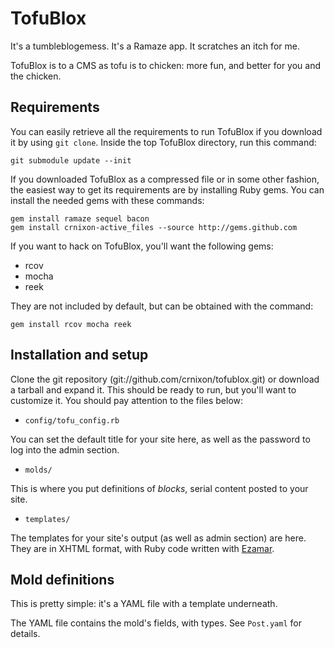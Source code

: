 TofuBlox
========

It's a tumbleblogemess. It's a Ramaze app. It scratches an itch for me.

TofuBlox is to a CMS as tofu is to chicken: more fun, and better for you and the chicken.

## Requirements

You can easily retrieve all the requirements to run TofuBlox if you download it by using `git clone`. Inside the top TofuBlox directory, run this command:

    git submodule update --init

If you downloaded TofuBlox as a compressed file or in some other fashion, the easiest way to get its requirements are by installing Ruby gems. You can install the needed gems with these commands:

    gem install ramaze sequel bacon
    gem install crnixon-active_files --source http://gems.github.com

If you want to hack on TofuBlox, you'll want the following gems:

* rcov
* mocha
* reek

They are not included by default, but can be obtained with the command:

    gem install rcov mocha reek

## Installation and setup

Clone the git repository (git://github.com/crnixon/tofublox.git) or download a tarball and expand it. This should be ready to run, but you'll want to customize it. You should pay attention to the files below:

* `config/tofu_config.rb`

You can set the default title for your site here, as well as the password to log into the admin section.

* `molds/`

This is where you put definitions of _blocks_, serial content posted to your site.

* `templates/`

The templates for your site's output (as well as admin section) are here. They are in XHTML format, with Ruby code written with [Ezamar](http://ramaze.rubyforge.org/rdoc/classes/Ezamar/Template.html).

## Mold definitions

This is pretty simple: it's a YAML file with a template underneath.

The YAML file contains the mold's fields, with types. See `Post.yaml` for details.


